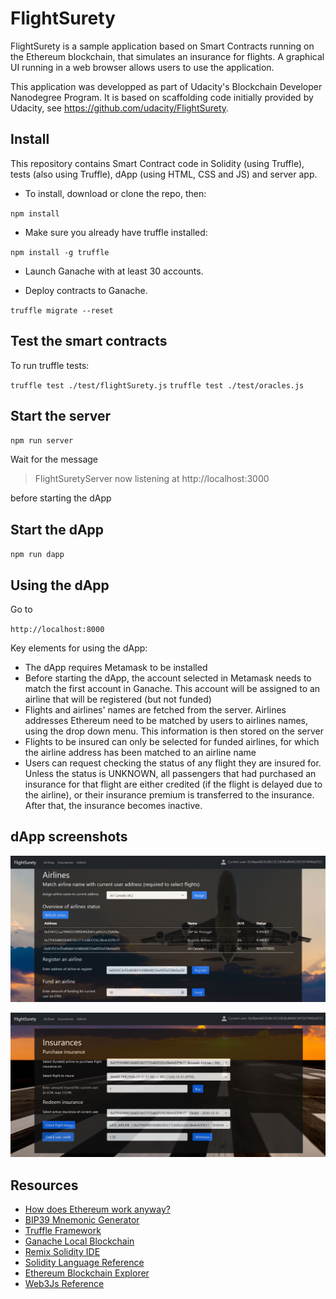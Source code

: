 # FlightSurety

FlightSurety is a sample application based on Smart Contracts running on the Ethereum blockchain, that simulates an insurance for flights. A graphical UI running in a web browser allows users to use the application.

This application was developped as part of Udacity's Blockchain Developer Nanodegree Program. It is based on scaffolding code initially provided by Udacity, see https://github.com/udacity/FlightSurety.

## Install

This repository contains Smart Contract code in Solidity (using Truffle), tests (also using Truffle), dApp (using HTML, CSS and JS) and server app.

- To install, download or clone the repo, then:

`npm install`

- Make sure you already have truffle installed:

`npm install -g truffle`

- Launch Ganache with at least 30 accounts.

- Deploy contracts to Ganache.

`truffle migrate --reset`

## Test the smart contracts

To run truffle tests:

`truffle test ./test/flightSurety.js`
`truffle test ./test/oracles.js`

## Start the server

`npm run server`

Wait for the message
>FlightSuretyServer now listening at http://localhost:3000

before starting the dApp

## Start the dApp

`npm run dapp`

## Using the dApp

Go to

`http://localhost:8000`

Key elements for using the dApp:
- The dApp requires Metamask to be installed
- Before starting the dApp, the account selected in Metamask needs to match the first account in Ganache. This account will be assigned to an airline that will be registered (but not funded)
- Flights and airlines' names are fetched from the server. Airlines addresses Ethereum need to be matched by users to airlines names, using the drop down menu. This information is then stored on the server
- Flights to be insured can only be selected for funded airlines, for which the airline address has been matched to an airline name
- Users can request checking the status of any flight they are insured for. Unless the status is UNKNOWN, all passengers that had purchased an insurance for that flight are either credited (if the flight is delayed due to the airline), or their insurance premium is transferred to the insurance. After that, the insurance becomes inactive.

## dApp screenshots

![alt text](./img/UIAirlines.JPG "UI")

![alt text](./img/UIInsurances.JPG "UI")

## Resources

* [How does Ethereum work anyway?](https://medium.com/@preethikasireddy/how-does-ethereum-work-anyway-22d1df506369)
* [BIP39 Mnemonic Generator](https://iancoleman.io/bip39/)
* [Truffle Framework](http://truffleframework.com/)
* [Ganache Local Blockchain](http://truffleframework.com/ganache/)
* [Remix Solidity IDE](https://remix.ethereum.org/)
* [Solidity Language Reference](https://docs.soliditylang.org/en/v0.8.0/)
* [Ethereum Blockchain Explorer](https://etherscan.io/)
* [Web3Js Reference](https://github.com/ethereum/wiki/wiki/JavaScript-API)